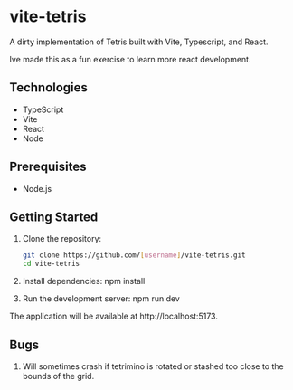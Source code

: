 # vite-tetris

A dirty implementation of Tetris built with Vite, Typescript, and React.

Ive made this as a fun exercise to learn more react development.

## Technologies

- TypeScript
- Vite
- React
- Node


## Prerequisites

- Node.js

## Getting Started

1. Clone the repository:

   ```bash
   git clone https://github.com/[username]/vite-tetris.git
   cd vite-tetris

1. Install dependencies:
        npm install

1. Run the development server:
        npm run dev

The application will be available at http://localhost:5173.


## Bugs

1. Will sometimes crash if tetrimino is rotated or stashed too close to the bounds of the grid. 